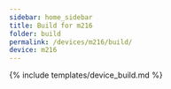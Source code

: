 ```yaml
---
sidebar: home_sidebar
title: Build for m216
folder: build
permalink: /devices/m216/build/
device: m216
---
```

{% include templates/device_build.md %}
